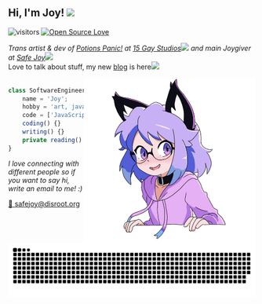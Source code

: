 <h2> Hi, I'm Joy! <img src="https://media.giphy.com/media/mGcNjsfWAjY5AEZNw6/giphy.gif" width="50"></h2>

![visitors](https://visitor-badge.laobi.icu/badge?page_id=safejoy.safejoy)
[![Open Source Love](https://badges.frapsoft.com/os/v1/open-source.svg?v=102)](https://github.com/ellerbrock/open-source-badge/)

<p><em>Trans artist & dev of <a href="https://github.com/safejoy/potions-panic">Potions Panic!</a> at <a href="https://15.gay">15 Gay Studios</a><img src="https://media.giphy.com/media/fYSnHlufseco8Fh93Z/giphy.gif" width="30"> and main Joygiver at <a href="http://safejoy.org">Safe Joy</a><img src="https://media.giphy.com/media/WUlplcMpOCEmTGBtBW/giphy.gif" width="30"> 
</em></br>Love to talk about stuff, my new <a href="https://joyspeaks.blog">blog</a> is here<img src="https://media.giphy.com/media/VgCDAzcKvsR6OM0uWg/giphy.gif" width="30"></p>

<img align='right' src="https://github.com/safejoy/safejoy/blob/main/images/pocketjoy1.png" width="350">

```typescript

class SoftwareEngineer {
    name = 'Joy';
    hobby = 'art, java, love';
    code = ['JavaScript', 'Java', 'C++', 'HTML', 'CSS'];
    coding() {}
    writing() {}
    private reading() {}
}
```

<em>I love connecting with different people so if you want to say hi, write an email to me! :)</em>

<a href="mailto:safejoy@disroot.org">📨 safejoy@disroot.org</a>

<picture>
  <source media="(prefers-color-scheme: dark)" srcset="https://raw.githubusercontent.com/Jocs/Jocs/output/snake-dark.svg">
  <source media="(prefers-color-scheme: light)" srcset="https://raw.githubusercontent.com/Jocs/Jocs/output/snake.svg">
  <img alt="github contribution grid snake animation" src="https://raw.githubusercontent.com/Jocs/Jocs/output/snake.svg">
</picture>


<!--
## Hi there 👋

I'm Joy Flowers a Trans artist and Developer. I'm still a n00b, but I enjoy holding the flashlight and learning. Don't call me a dumbass though. I know.
---
## Currently working on
Right now I have a few projects. Not all I can share here, but these Include:
* Potions Panic🧪
* Safe Joy🏳️‍🌈
* Wiki🏳️‍🌈

## Learning:
* Self Love💜
* Love❤️
* Java☕
* C++🪄
* C#🧪

(https://github.com/safejoy/safejoy/blob/main/images/snake-dark.svg)[alt]

**safejoy/safejoy** is a ✨ _special_ ✨ repository because its `README.md` (this file) appears on your GitHub profile.

Here are some ideas to get you started:

- 🔭 I’m currently working on ...
- 🌱 I’m currently learning ...
- 👯 I’m looking to collaborate on ...
- 🤔 I’m looking for help with ...
- 💬 Ask me about ...
- 📫 How to reach me: ...
- 😄 Pronouns: ...
- ⚡ Fun fact: ...
-->
